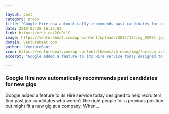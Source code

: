 ```yaml
---

layout: post
category: press
title: "Google Hire now automatically recommends past candidates for new gigs"
date: 2018-03-28 16:22:02
link: https://vrhk.co/2GeDilC
image: https://venturebeat.com/wp-content/uploads/2017/12/img_93901.jpg?fit=1200%2C900&strip=all
domain: venturebeat.com
author: "VentureBeat"
icon: https://venturebeat.com/wp-content/themes/vb-news/img/favicon.ico
excerpt: "Google added a feature to its Hire service today designed to help recruiters find past job candidates who weren’t the right people for a previous position but might fit a new gig at a company. When…"

---
```


### Google Hire now automatically recommends past candidates for new gigs

Google added a feature to its Hire service today designed to help recruiters find past job candidates who weren’t the right people for a previous position but might fit a new gig at a company. When…